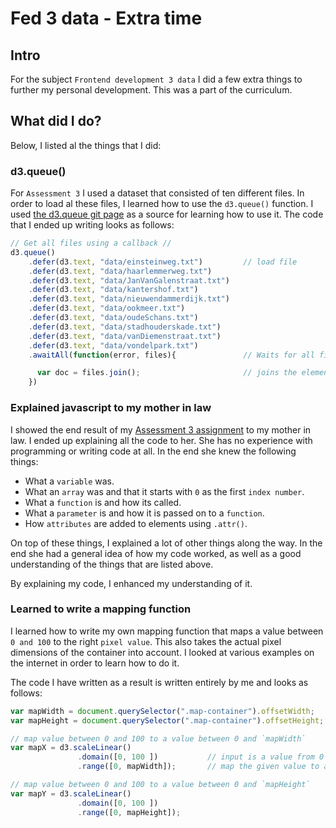 # Fed 3 data - Extra time
## Intro
For the subject `Frontend development 3 data` I did a few extra things to further my personal development.  This was a part of the curriculum.

## What did I do?
Below, I listed al the things that I did:

### d3.queue()
For `Assessment 3` I used a dataset that consisted of ten different files. In order to load al these files, I learned how to use the `d3.queue()` function. I used [the d3.queue git page][d3.queue] as a source for learning how to use it. The code that I ended up writing looks as follows:

```javascript
// Get all files using a callback //
d3.queue()
    .defer(d3.text, "data/einsteinweg.txt")         // load file
    .defer(d3.text, "data/haarlemmerweg.txt")
    .defer(d3.text, "data/JanVanGalenstraat.txt")
    .defer(d3.text, "data/kantershof.txt")
    .defer(d3.text, "data/nieuwendammerdijk.txt")
    .defer(d3.text, "data/ookmeer.txt")
    .defer(d3.text, "data/oudeSchans.txt")
    .defer(d3.text, "data/stadhouderskade.txt")
    .defer(d3.text, "data/vanDiemenstraat.txt")
    .defer(d3.text, "data/vondelpark.txt")
    .awaitAll(function(error, files){               // Waits for all files to load and then store them in an array, accesible as parameter `files`

      var doc = files.join();                       // joins the elements from array `files` together to form a string
    })
```

### Explained javascript to my mother in law
I showed the end result of my [Assessment 3 assignment][assesment 3] to my mother in law. I ended up explaining all the code to her. She has no experience with programming or writing code at all. In the end she knew the following things:
* What a `variable` was.
* What an `array` was and that it starts with `0` as the first `index number`.
* What a `function` is and how its called.
* What a `parameter` is and how it is passed on to a `function`.
* How `attributes` are added to elements using `.attr()`.

On top of these things, I explained a lot of other things along the way. In the end she had a general idea of how my code worked, as well as a good understanding of the things that are listed above.

By explaining my code, I enhanced my understanding of it.

### Learned to write a mapping function
I learned how to write my own mapping function that maps a value between `0 and 100` to the right `pixel value`. This also takes the actual pixel dimensions of the container into account. I looked at various examples on the internet in order to learn how to do it.

The code I have written as a result is written entirely by me and looks as follows:

```javascript
var mapWidth = document.querySelector(".map-container").offsetWidth;   // get actual width of `.map-container`
var mapHeight = document.querySelector(".map-container").offsetHeight; // get actual height of `.map-container`

// map value between 0 and 100 to a value between 0 and `mapWidth`
var mapX = d3.scaleLinear()
               .domain([0, 100 ])           // input is a value from 0 to 100
               .range([0, mapWidth]);       // map the given value to a value between 0 and `mapWidth`

// map value between 0 and 100 to a value between 0 and `mapHeight`
var mapY = d3.scaleLinear()
               .domain([0, 100 ])
               .range([0, mapHeight]);
```


[d3.queue]: https://github.com/d3/d3-queue
[assesment 3]: https://github.com/Laurens-booij/fe3-assessment-3
